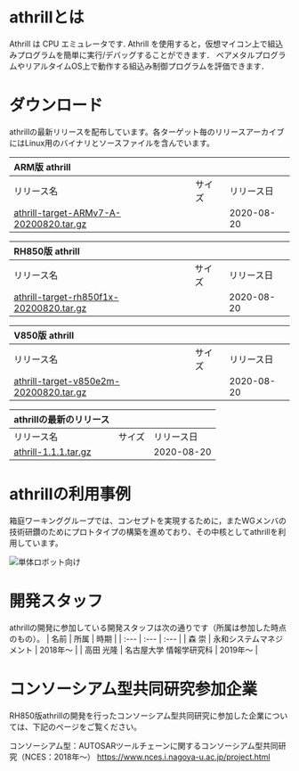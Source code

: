 # athrillとは
Athrill は CPU エミュレータです. 
Athrill を使用すると，仮想マイコン上で組込みプログラムを簡単に実行/デバッグすることができます．
ベアメタルプログラムやリアルタイムOS上で動作する組込み制御プログラムを評価できます．

# ダウンロード
athrillの最新リリースを配布しています。各ターゲット毎のリリースアーカイブにはLinux用のバイナリとソースファイルを含んでいます。

| ARM版 athrill | | |
| :--- | :--- | :--- | 
| リリース名 | サイズ | リリース日 | 
| [athrill-target-ARMv7-A-20200820.tar.gz](https://www.toppers.jp/download.cgi/athrill-target-ARMv7-A-20200820.tar.gz) | | 2020-08-20 |

| RH850版 athrill | | |
| :--- | :--- | :--- | 
| リリース名 | サイズ | リリース日 | 
| [athrill-target-rh850f1x-20200820.tar.gz](https://www.toppers.jp/download.cgi/athrill-target-rh850f1x-20200820.tar.gz) | | 2020-08-20 |

| V850版 athrill | | |
| :--- | :--- | :--- | 
| リリース名 | サイズ | リリース日 | 
| [athrill-target-v850e2m-20200820.tar.gz](https://www.toppers.jp/download.cgi/athrill-target-v850e2m-20200820.tar.gz) | | 2020-08-20 |


| athrillの最新のリリース | | |
| :--- | :--- | :--- | 
| リリース名 | サイズ | リリース日 | 
| [athrill-1.1.1.tar.gz](https://www.toppers.jp/download.cgi/athrill-1.1.1.tar.gz) | | 2020-08-20 |


# athrillの利用事例
箱庭ワーキンググループでは、コンセプトを実現するために，またWGメンバの技術研鑽のためにプロトタイプの構築を進めており、その中核としてathrillを利用しています。

![単体ロボット向け](https://toppers.github.io/hakoniwa/img/prototypes/modelAdemo1.gif)



# 開発スタッフ
athrillの開発に参加している開発スタッフは次の通りです（所属は参加した時点のもの）。
| 名前 | 所属 | 時期 |
| :--- | :--- | :--- | 
| 森 崇 | 永和システムマネジメント | 2018年～ | 
| 高田 光隆 | 名古屋大学 情報学研究科 | 2019年～ | 


# コンソーシアム型共同研究参加企業

RH850版athrillの開発を行ったコンソーシアム型共同研究に参加した企業については、下記のページをご覧ください。 

コンソーシアム型：AUTOSARツールチェーンに関するコンソーシアム型共同研究（NCES：2018年～）
https://www.nces.i.nagoya-u.ac.jp/project.html